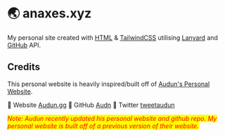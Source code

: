 # 🌏 anaxes.xyz
My personal site created with [HTML](https://www.w3schools.com/html/) & [TailwindCSS](https://tailwindcss.com) utilising [Lanyard](https://discord.com/invite/UrXF2cfJ7F) and [GitHub](https://api.github.com) API.


## Credits

This personal website is heavily inspired/built off of [Audun's Personal Website](https://audun.gg). 

🔗 Website [Audun.gg](https://audun.gg) 
🔗 GitHub [Audn](https://github.com/audn)
🔗 Twitter [tweetaudun](https://twitter.com/tweetaudun)

<mark>*Note: Audun recently updated his personal website and github repo. My personal website is built off of a previous version of their website.*</mark>


<style>
mark{
    color:red;
}
</style>